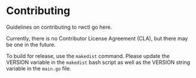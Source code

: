 # Contributing

Guidelines on contributing to rwctl go here.

Currently, there is no Contributor License Agreement (CLA), but there may be one in the future.


To build for release, use the `makedist` command.
Please update the VERSION variable in the `makedist` bash script as well as the VERSION string variable in the `main.go` file.

